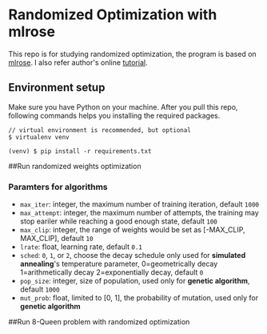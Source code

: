 # Randomized Optimization with mlrose

This repo is for studying randomized optimization, the program is based on [mlrose](https://mlrose.readthedocs.io/en/stable/index.html). 
I also refer author's online [tutorial](https://towardsdatascience.com/getting-started-with-randomized-optimization-in-python-f7df46babff0).

## Environment setup
Make sure you have Python on your machine.
After you pull this repo, following commands helps you installing the required packages.

```
// virtual environment is recommended, but optional
$ virtualenv venv

(venv) $ pip install -r requirements.txt
```

##Run randomized weights optimization

### Paramters for algorithms
- `max_iter`: integer, the maximum number of training iteration, default `1000`
- `max_attempt`: integer, the maximum number of attempts, the training may stop eariler while reaching a good enough state, default `100`
- `max_clip`: integer, the range of weights would be set as [-MAX_CLIP, MAX_CLIP], default `10`
- `lrate`: float, learning rate, default `0.1`
- `sched`: `0`, `1`, or `2`, choose the decay schedule only used for **simulated annealing**'s temperature parameter, 0=geometrically decay 1=arithmetically decay 2=exponentially decay, default `0`
- `pop_size`: integer, size of population, used only for **genetic algorithm**, default `1000`
- `mut_prob`: float, limited to [0, 1], the probability of mutation, used only for **genetic algorithm**

##Run 8-Queen problem with randomized optimization
